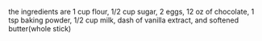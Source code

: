 the ingredients are  1 cup flour,  1/2 cup sugar,  2 eggs, 12 oz of chocolate, 1 tsp baking powder, 1/2 cup milk, dash of vanilla extract, and  softened butter(whole stick)